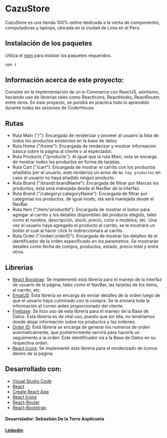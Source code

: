 # CazuStore

CazuStore es una tienda 100% online dedicada a la venta de componentes, computadoras y laptops, ubicada en la ciudad de Lima en el Perú.

## Instalación de los paquetes

Utiliza el [npm](hhttps://www.npmjs.com/) para instalar los paquetes requeridos.

```bash
npm i
```

## Información acerca de este proyecto:

Consiste en la implementación de un e-Commerce con ReactJS, asimismo, haciendo uso de librerías tales como ReactIcons, ReactHooks, ReactRouter, entre otros. En este proyecto, se pondrá en práctica todo lo aprendido durante todas las sesiones de CoderHouse.

## Rutas
- Ruta Main ("/"): Encargada de renderizar y proveer al usuario la lista de todos los productos existentes en la base de datos
- Ruta Home ("/home"): Encargada de renderizar y mostrar informacion básica sobre la página al cliente o al espectador.
- Ruta Products ("/products"): Al igual que la ruta Main, esta se encarga de mostrar todos los productos en forma de tarjetas.
- Ruta Cart ("/cart"): Encargada de mostrar el carrito con los productos añadidos por el usuario, este renderiza un aviso de `No hay productos` en caso el usuario no haya añadido ningun producto.
- Ruta Brand ("/brand/:brandName"): Encargada de filtrar por Marcas los productos, está será manejada desde el NavBar de la interfaz.
- Ruta Brand ("/category/:categoryName"): Encargada de filtrar por categorías los productos, de igual modo, stá será manejada desde el NavBar.
- Ruta Item ("/item/:productId"): Encargada de mostrar el boton para agregar al carrito y los detalles disponibles del producto elegido, tales como el  nombre, descripción, stock, precio, color o modelos, etc. Una vez el usuario haya agregado el producto al carrito, se le mostrará un botón el cual al hacer click lo redireccionara al carrito.
- Ruta Order ("/order/:orderID"): Encargada de mostrar los detalles de el identificador de la orden especificado en los parametros. Se mostrarán detalles como fecha de compra, productos, estado, precio total y entre otros.

## Librerias
- [React Boostrap](https://react-bootstrap.github.io/): Se implementó esta librería para el manejo de la interfaz de usuario de la página, tales como el NavBar, las tarjetas de los items, el carrito, etc.
- [EmailJS](https://www.emailjs.com/): Está librería se encarga de enviar detalles de la orden luego de que el usuario haya culminado con la compra. Se le enviará toda la información al correo antes proporcionado del cliente.
- [Firebase](https://firebase.google.com/): Se hizo uso de esta librería para el manejo de la Base de Datos. Esta libreria es de vital uso, puesto que sin ella, no tendríamos donde alojar información sobre los productos y las ordenes.
- [Order ID](https://www.npmjs.com/package/order-id): Está libreria se encarga de generar los numeros de orden automaticamente, que posteriormente servirá para hacerle un seguimiento a la orden. Este identificador irá a la Base de Datos en su respectiva orden.
- [React Icons](https://react-icons.github.io/react-icons/): Se implementó esta librería para el renderizado de íconos dentro de la página.

## Desarrollado con:

- [Visual Studio Code](https://code.visualstudio.com/)
- [React](https://reactjs.org/)
- [Create React App](https://create-react-app.dev/)
- [React Icons](https://react-icons.github.io/react-icons/)
- [React-Router](https://reactrouter.com/docs/en/v6/)
- [React-Bootstrap](https://react-bootstrap.github.io/)

#### Desarrolador: Sebastián De la Torre Aspilcueta
#### [Linkedin](https://www.linkedin.com/in/sebastian-de-la-torre-aspilcueta-6b9364184/) 